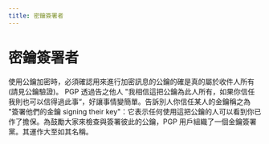 ```yaml
---
title: 密鑰簽署者
---
```

# 密鑰簽署者

使用公鑰加密時，必須確認用來進行加密訊息的公鑰的確是真的屬於收件人所有(請見公鑰驗證)。 PGP 透過告之他人 "我相信這把公鑰為此人所有，如果你信任我則也可以信得過此事“，好讓事情變簡單。告訴別人你信任某人的金鑰稱之為 "簽署他們的金鑰 signing their key"：它表示任何使用這把公鑰的人可以看到你已作了擔保。為鼓勵大家來檢查與簽署彼此的公鑰，PGP 用戶組織了一個金鑰簽署黨。其運作大至如其名稱。　